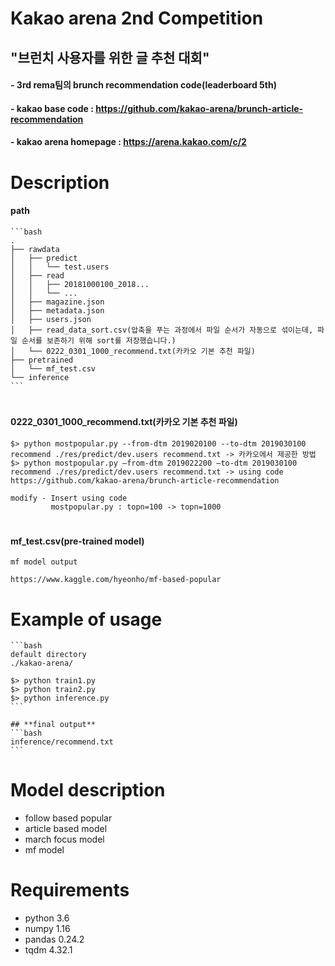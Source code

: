 # Kakao arena 2nd Competition
## "브런치 사용자를 위한 글 추천 대회"
#### - 3rd rema팀의 brunch recommendation code(leaderboard 5th)
#### - kakao base code : https://github.com/kakao-arena/brunch-article-recommendation
#### - kakao arena homepage : https://arena.kakao.com/c/2
#
#

# Description
#### path

```
​```bash
.
├── rawdata
│   ├── predict
│   │   └── test.users
│   ├── read
│   │   ├── 20181000100_2018...
│   │   └── ...
│   ├── magazine.json
│   ├── metadata.json
│   ├── users.json
│   ├── read_data_sort.csv(압축을 푸는 과정에서 파일 순서가 자동으로 섞이는데, 파일 순서를 보존하기 위해 sort를 저장했습니다.)
│   └── 0222_0301_1000_recommend.txt(카카오 기본 추천 파일)
├── pretrained
│   └── mf_test.csv
└── inference
​```
```

#

#### 0222_0301_1000_recommend.txt(카카오 기본 추천 파일)

```
$> python mostpopular.py --from-dtm 2019020100 --to-dtm 2019030100 recommend ./res/predict/dev.users recommend.txt -> 카카오에서 제공한 방법
$> python mostpopular.py —from-dtm 2019022200 —to-dtm 2019030100 recommend ./res/predict/dev.users recommend.txt -> using code
https://github.com/kakao-arena/brunch-article-recommendation

modify - Insert using code
         mostpopular.py : topn=100 -> topn=1000
```

#   

#### mf_test.csv(pre-trained model)

```
mf model output

https://www.kaggle.com/hyeonho/mf-based-popular
```
#
#


# Example of usage
```
​```bash
default directory
./kakao-arena/

$> python train1.py
$> python train2.py
$> python inference.py
​```
```


```
## **final output**
​```bash
inference/recommend.txt
​```
```
#
#


# Model description

- follow based popular
- article based model
- march focus model
- mf model

#
#


# Requirements

- python 3.6
- numpy 1.16
- pandas 0.24.2
- tqdm 4.32.1
